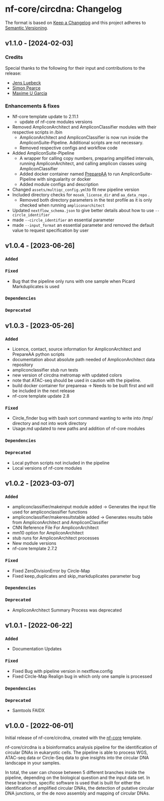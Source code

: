 # nf-core/circdna: Changelog

The format is based on [Keep a Changelog](https://keepachangelog.com/en/1.0.0/)
and this project adheres to [Semantic Versioning](https://semver.org/spec/v2.0.0.html).

## v1.1.0 - [2024-02-03]

### Credits

Special thanks to the following for their input and contributions to the release:

- [Jens Luebeck](https://github.com/jluebeck)
- [Simon Pearce](https://github.com/SPPearce)
- [Maxime U Garcia](https://github.com/maxulysse)

### Enhancements & fixes

- Nf-core template update to 2.11.1
  - update of nf-core modules versions
- Removed AmpliconArchitect and AmpliconClassifier modules with their respective scripts in /bin
  - AmpliconArchitect and AmpliconClassifier is now run inside the AmpliconSuite-Pipeline. Additional scripts are not necessary.
  - Removed respective configs and workflow code
- Added AmpliconSuite-Pipeline
  - A wrapper for calling copy numbers, preparing amplified intervals, running AmpliconArchitect, and calling amplicon classes using AmpliconClassifier
  - Added docker container named [PrepareAA](https://quay.iorepository/nf-core/prepareaa?tab=tags) to run AmpliconSuite-Pipeline with singualarity or docker
  - Added module configs and description
- Changed `assets/multiqc_config.yml`to fit new pipeline version
- Included directory checks for `mosek_license_dir` and `aa_data_repo` .
  - Removed both directory parameters in the test profile as it is only checked when running `ampliconarchitect`
- Updated `nextflow_schema.json` to give better details about how to use `--circle_identifier`
- made `--circle_identifier` an essential parameter
- made `--input_format` an essential parameter and removed the default value to request specification by user

## v1.0.4 - [2023-06-26]

### `Added`

### `Fixed`

- Bug that the pipeline only runs with one sample when Picard Markduplicates is used

### `Dependencies`

### `Deprecated`

## v1.0.3 - [2023-05-26]

### `Added`

- Licence, contact, source information for AmpliconArchitect and PrepareAA python scripts
- documentation about absolute path needed of AmpliconArchitect data repository
- ampliconclassifier stub run tests
- new version of circdna metromap with updated colors
- note that ATAC-seq should be used in caution with the pipeline.
- build docker container for prepareaa -> Needs to be built first and will be included in the next release
- nf-core template update 2.8

### `Fixed`

- Circle_finder bug with bash sort command wanting to write into /tmp/ directory and not into work directory
- Usage.md updated to new paths and addition of nf-core modules

### `Dependencies`

### `Deprecated`

- Local python scripts not included in the pipeline
- Local versions of nf-core modules

## v1.0.2 - [2023-03-07]

### `Added`

- ampliconclassifier/makeinput module added -> Generates the input file used for ampliconclassifier functions
- ampliconclassifier/makeresultstable added -> Generates results table from AmpliconArchitect and AmpliconClassifier
- CNN Reference File For AmpliconArchitect
- mm10 option for AmpliconArchitect
- stub runs for AmpliconArchitect processes
- New module versions
- nf-core template 2.7.2

### `Fixed`

- Fixed ZeroDivisionError by Circle-Map
- Fixed keep_duplicates and skip_markduplicates parameter bug

### `Dependencies`

### `Deprecated`

- AmpliconArchitect Summary Process was deprecated

## v1.0.1 - [2022-06-22]

### `Added`

- Documentation Updates

### `Fixed`

- Fixed Bug with pipeline version in nextflow.config
- Fixed Circle-Map Realign bug in which only one sample is processed

### `Dependencies`

### `Deprecated`

- Samtools FAIDX

## v1.0.0 - [2022-06-01]

Initial release of nf-core/circdna, created with the [nf-core](https://nf-co.re/) template.

nf-core/circdna is a bioinformatics analysis pipeline for the identification of circular DNAs in eukaryotic cells. The pipeline is able to process WGS, ATAC-seq data or Circle-Seq data to give insights into the circular DNA landscape in your samples.

In total, the user can choose between 5 different branches inside the pipeline, depending on the biological question and the input data set. In these branches, specific software is used that is built for either the identification of amplified circular DNAs, the detection of putative circular DNA junctions, or the de novo assembly and mapping of circular DNAs.
